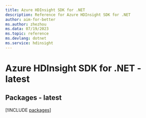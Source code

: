```yaml
---
title: Azure HDInsight SDK for .NET
description: Reference for Azure HDInsight SDK for .NET
author: aim-for-better
ms.author: zhezhou
ms.data: 07/19/2023
ms.topic: reference
ms.devlang: dotnet
ms.service: hdinsight
---
```

# Azure HDInsight SDK for .NET - latest
## Packages - latest
[!INCLUDE [packages](hdinsight-index.md)]
